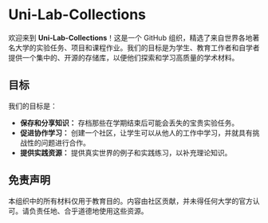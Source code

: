 # Uni-Lab-Collections

欢迎来到 **Uni-Lab-Collections**！这是一个 GitHub 组织，精选了来自世界各地著名大学的实验任务、项目和课程作业。我们的目标是为学生、教育工作者和自学者提供一个集中的、开源的存储库，以便他们探索和学习高质量的学术材料。

## 目标

我们的目标是：
- **保存和分享知识：** 存档那些在学期结束后可能会丢失的宝贵实验任务。
- **促进协作学习：** 创建一个社区，让学生可以从他人的工作中学习，并就具有挑战性的问题进行合作。
- **提供实践资源：** 提供真实世界的例子和实践练习，以补充理论知识。

## 免责声明

本组织中的所有材料仅用于教育目的。内容由社区贡献，并未得任何大学的官方认可。请负责任地、合乎道德地使用这些资源。
